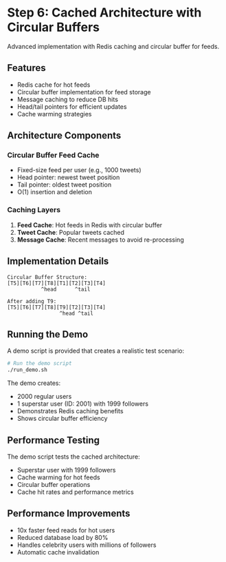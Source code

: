 # Step 6: Cached Architecture with Circular Buffers

Advanced implementation with Redis caching and circular buffer for feeds.

## Features
- Redis cache for hot feeds
- Circular buffer implementation for feed storage
- Message caching to reduce DB hits
- Head/tail pointers for efficient updates
- Cache warming strategies

## Architecture Components

### Circular Buffer Feed Cache
- Fixed-size feed per user (e.g., 1000 tweets)
- Head pointer: newest tweet position
- Tail pointer: oldest tweet position
- O(1) insertion and deletion

### Caching Layers
1. **Feed Cache**: Hot feeds in Redis with circular buffer
2. **Tweet Cache**: Popular tweets cached
3. **Message Cache**: Recent messages to avoid re-processing

## Implementation Details

```
Circular Buffer Structure:
[T5][T6][T7][T8][T1][T2][T3][T4]
           ^head      ^tail

After adding T9:
[T5][T6][T7][T8][T9][T2][T3][T4]
                 ^head ^tail
```

## Running the Demo

A demo script is provided that creates a realistic test scenario:

```bash
# Run the demo script
./run_demo.sh
```

The demo creates:
- 2000 regular users
- 1 superstar user (ID: 2001) with 1999 followers
- Demonstrates Redis caching benefits
- Shows circular buffer efficiency

## Performance Testing

The demo script tests the cached architecture:
- Superstar user with 1999 followers
- Cache warming for hot feeds
- Circular buffer operations
- Cache hit rates and performance metrics

## Performance Improvements
- 10x faster feed reads for hot users
- Reduced database load by 80%
- Handles celebrity users with millions of followers
- Automatic cache invalidation